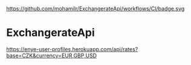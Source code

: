 https://github.com/mohamilr/ExchangerateApi/workflows/CI/badge.svg
# ExchangerateApi

https://enye-user-profiles.herokuapp.com/api/rates?base=CZK&currency=EUR,GBP,USD
